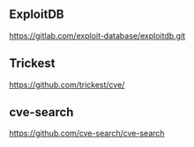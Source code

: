 ## ExploitDB
https://gitlab.com/exploit-database/exploitdb.git

## Trickest
https://github.com/trickest/cve/

## cve-search
https://github.com/cve-search/cve-search

